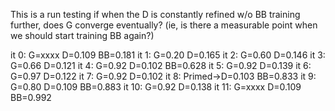 This is a run testing if when the D is constantly refined w/o BB training further, 
does G converge eventually? (ie, is there a measurable point when we should start training BB again?)

it 0:   G=xxxx  D=0.109     BB=0.181
it 1:   G=0.20  D=0.165
it 2:   G=0.60  D=0.146
it 3:   G=0.66  D=0.121
it 4:   G=0.92  D=0.102     BB=0.628
it 5:   G=0.92  D=0.139 
it 6:   G=0.97  D=0.122
it 7:   G=0.92  D=0.102
it 8:   Primed->D=0.103     BB=0.833
it 9:   G=0.80  D=0.109     BB=0.883
it 10:  G=0.92  D=0.138
it 11:  G=xxxx  D=0.109     BB=0.992